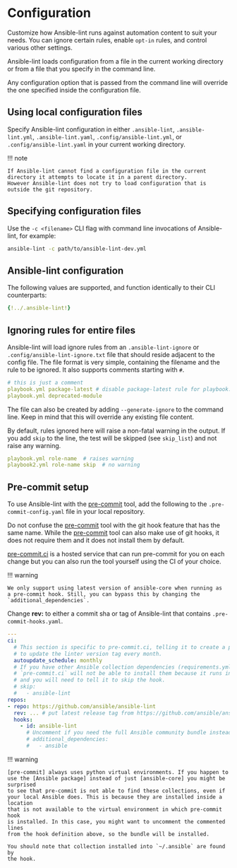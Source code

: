 # Configuration

Customize how Ansible-lint runs against automation content to suit your needs.
You can ignore certain rules, enable `opt-in` rules, and control various other
settings.

Ansible-lint loads configuration from a file in the current working directory or
from a file that you specify in the command line.

Any configuration option that is passed from the command line will override
the one specified inside the configuration file.

## Using local configuration files

Specify Ansible-lint configuration in either
`.ansible-lint`, `.ansible-lint.yml`, `.ansible-lint.yaml`,
`.config/ansible-lint.yml`, or `.config/ansible-lint.yaml`
in your current working directory.

!!! note

    If Ansible-lint cannot find a configuration file in the current directory it attempts to locate it in a parent directory.
    However Ansible-lint does not try to load configuration that is outside the git repository.

## Specifying configuration files

Use the `-c <filename>` CLI flag with command line invocations of Ansible-lint,
for example:

```bash
ansible-lint -c path/to/ansible-lint-dev.yml
```

## Ansible-lint configuration

The following values are supported, and function identically to their CLI
counterparts:

```yaml
{!../.ansible-lint!}
```

## Ignoring rules for entire files

Ansible-lint will load ignore rules from an `.ansible-lint-ignore` or
`.config/ansible-lint-ignore.txt` file that should reside adjacent to the config
file. The file format is very simple, containing the filename and the rule to be
ignored. It also supports comments starting with `#`.

```yaml title=".ansible-lint-ignore"
# this is just a comment
playbook.yml package-latest # disable package-latest rule for playbook.yml
playbook.yml deprecated-module
```

The file can also be created by adding `--generate-ignore` to the command line.
Keep in mind that this will override any existing file content.

By default, rules ignored here will raise a non-fatal warning in the
output.  If you add `skip` to the line, the test will be skipped
(see `skip_list`) and not raise any warning.

```yaml title=".ansible-lint-ignore"
playbook.yml role-name  # raises warning
playbook2.yml role-name skip  # no warning
```

## Pre-commit setup

To use Ansible-lint with the [pre-commit] tool, add the following to the
`.pre-commit-config.yaml` file in your local repository.

Do not confuse the [pre-commit] tool with the git hook feature that has the same name.
While the [pre-commit] tool can also make use of git hooks, it does not require
them and it does not install them by default.

[pre-commit.ci] is a hosted service that can run pre-commit for you
on each change but you can also run the tool yourself using the CI of your choice.

!!! warning

    We only support using latest version of ansible-core when running as
    a pre-commit hook. Still, you can bypass this by changing the
    `additional_dependencies`.

Change **rev:** to either a commit sha or tag of Ansible-lint that contains
`.pre-commit-hooks.yaml`.

```yaml
---
ci:
  # This section is specific to pre-commit.ci, telling it to create a pull request
  # to update the linter version tag every month.
  autoupdate_schedule: monthly
  # If you have other Ansible collection dependencies (requirements.yml)
  # `pre-commit.ci` will not be able to install them because it runs in offline mode,
  # and you will need to tell it to skip the hook.
  # skip:
  #   - ansible-lint
repos:
- repo: https://github.com/ansible/ansible-lint
  rev: ... # put latest release tag from https://github.com/ansible/ansible-lint/releases/
  hooks:
    - id: ansible-lint
      # Uncomment if you need the full Ansible community bundle instead of ansible-core:
      # additional_dependencies:
      #   - ansible
```

!!! warning

    [pre-commit] always uses python virtual environments. If you happen to
    use the [Ansible package] instead of just [ansible-core] you might be surprised
    to see that pre-commit is not able to find these collections, even if
    your local Ansible does. This is because they are installed inside a location
    that is not available to the virtual environment in which pre-commit hook
    is installed. In this case, you might want to uncomment the commented lines
    from the hook definition above, so the bundle will be installed.

    You should note that collection installed into `~/.ansible` are found by
    the hook.

[pre-commit]: https://pre-commit.com/
[Ansible package]: https://pypi.org/project/ansible/
[ansible-core]: https://pypi.org/project/ansible-core/
[pre-commit.ci]: https://pre-commit.ci/
